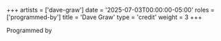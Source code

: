 +++
artists = ['dave-graw']
date = '2025-07-03T00:00:00-05:00'
roles = ['programmed-by']
title = 'Dave Graw'
type = 'credit'
weight = 3
+++

Programmed by

